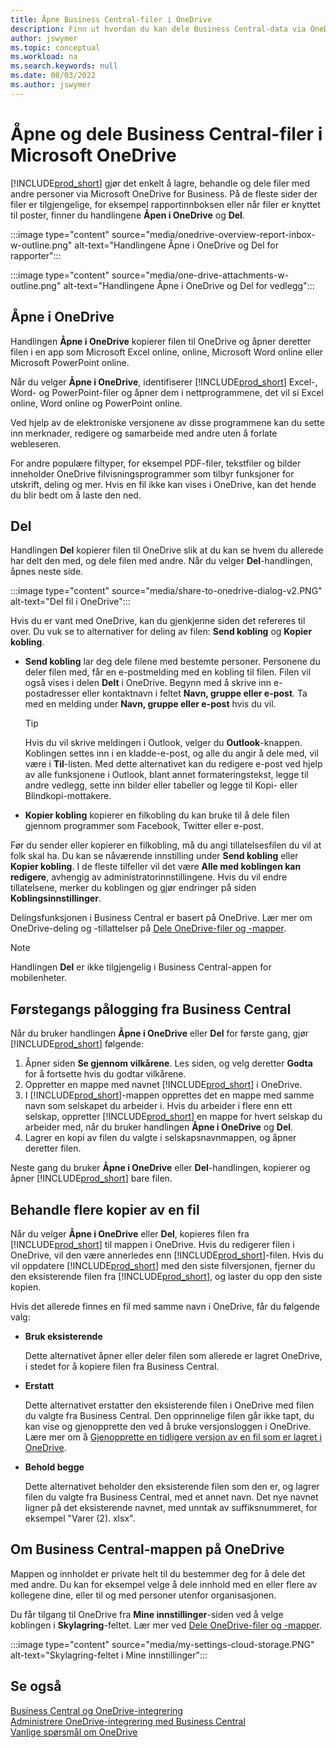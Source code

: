 ```yaml
---
title: Åpne Business Central-filer i OneDrive
description: Finn ut hvordan du kan dele Business Central-data via OneDrive for Business.
author: jswymer
ms.topic: conceptual
ms.workload: na
ms.search.keywords: null
ms.date: 08/03/2022
ms.author: jswymer
---
```

# Åpne og dele Business Central-filer i Microsoft OneDrive

[!INCLUDE[prod_short](includes/prod_short.md)] gjør det enkelt å lagre, behandle og dele filer med andre personer via Microsoft OneDrive for Business. På de fleste sider der filer er tilgjengelige, for eksempel rapportinnboksen eller når filer er knyttet til poster, finner du handlingene **Åpen i OneDrive** og **Del**.


:::image type="content" source="media/onedrive-overview-report-inbox-w-outline.png" alt-text="Handlingene Åpne i OneDrive og Del for rapporter":::


:::image type="content" source="media/one-drive-attachments-w-outline.png" alt-text="Handlingene Åpne i OneDrive og Del for vedlegg":::


## Åpne i OneDrive

Handlingen **Åpne i OneDrive** kopierer filen til OneDrive og åpner deretter filen i en app som Microsoft Excel online, online, Microsoft Word online eller Microsoft PowerPoint online. 

<!--## Working with different types of files-->

Når du velger **Åpne i OneDrive**, identifiserer [!INCLUDE[prod_short](includes/prod_short.md)] Excel-, Word- og PowerPoint-filer og åpner dem i nettprogrammene, det vil si Excel online, Word online og PowerPoint online. 

Ved hjelp av de elektroniske versjonene av disse programmene kan du sette inn merknader, redigere og samarbeide med andre uten å forlate webleseren.

For andre populære filtyper, for eksempel PDF-filer, tekstfiler og bilder inneholder OneDrive filvisningsprogrammer som tilbyr funksjoner for utskrift, deling og mer. Hvis en fil ikke kan vises i OneDrive, kan det hende du blir bedt om å laste den ned.

## Del

Handlingen **Del** kopierer filen til OneDrive slik at du kan se hvem du allerede har delt den med, og dele filen med andre. Når du velger **Del**-handlingen, åpnes neste side.

:::image type="content" source="media/share-to-onedrive-dialog-v2.PNG" alt-text="Del fil i OneDrive":::

Hvis du er vant med OneDrive, kan du gjenkjenne siden det refereres til over. Du vuk se to alternativer for deling av filen: **Send kobling** og **Kopier kobling**.

- **Send kobling** lar deg dele filene med bestemte personer. Personene du deler filen med, får en e-postmelding med en kobling til filen. Filen vil også vises i delen **Delt** i OneDrive. Begynn med å skrive inn e-postadresser eller kontaktnavn i feltet **Navn, gruppe eller e-post**. Ta med en melding under **Navn, gruppe eller e-post** hvis du vil.

  > [!TIP]
  > Hvis du vil skrive meldingen i Outlook, velger du **Outlook**-knappen. Koblingen settes inn i en kladde-e-post, og alle du angir å dele med, vil være i **Til**-listen. Med dette alternativet kan du redigere e-post ved hjelp av alle funksjonene i Outlook, blant annet formateringstekst, legge til andre vedlegg, sette inn bilder eller tabeller og legge til Kopi- eller Blindkopi-mottakere.

- **Kopier kobling** kopierer en filkobling du kan bruke til å dele filen gjennom programmer som Facebook, Twitter eller e-post. 

Før du sender eller kopierer en filkobling, må du angi tillatelsesfilen du vil at folk skal ha. Du kan se nåværende innstilling under **Send kobling** eller **Kopier kobling**. I de fleste tilfeller vil det være **Alle med koblingen kan redigere**, avhengig av administratorinnstillingene. Hvis du vil endre tillatelsene, merker du koblingen og gjør endringer på siden **Koblingsinnstillinger**.

Delingsfunksjonen i Business Central er basert på OneDrive. Lær mer om OneDrive-deling og -tillattelser på [Dele OneDrive-filer og -mapper](https://support.microsoft.com/en-us/office/share-onedrive-files-and-folders-9fcc2f7d-de0c-4cec-93b0-a82024800c07).

> [!NOTE]
> Handlingen **Del** er ikke tilgjengelig i Business Central-appen for mobilenheter.

## Førstegangs pålogging fra Business Central

Når du bruker handlingen **Åpne i OneDrive** eller **Del** for første gang, gjør [!INCLUDE[prod_short](includes/prod_short.md)] følgende:

1. Åpner siden **Se gjennom vilkårene**. Les siden, og velg deretter **Godta** for å fortsette hvis du godtar vilkårene.
2. Oppretter en mappe med navnet [!INCLUDE[prod_short](includes/prod_short.md)] i OneDrive. 
3. I [!INCLUDE[prod_short](includes/prod_short.md)]-mappen opprettes det en mappe med samme navn som selskapet du arbeider i. Hvis du arbeider i flere enn ett selskap, oppretter [!INCLUDE[prod_short](includes/prod_short.md)] en mappe for hvert selskap du arbeider med, når du bruker handlingen **Åpne i OneDrive** og **Del**. 
4. Lagrer en kopi av filen du valgte i selskapsnavnmappen, og åpner deretter filen. 

Neste gang du bruker **Åpne i OneDrive** eller **Del**-handlingen, kopierer og åpner [!INCLUDE[prod_short](includes/prod_short.md)] bare filen. 

## Behandle flere kopier av en fil

Når du velger **Åpne i OneDrive** eller **Del**, kopieres filen fra [!INCLUDE[prod_short](includes/prod_short.md)] til mappen i OneDrive. Hvis du redigerer filen i OneDrive, vil den være annerledes enn [!INCLUDE[prod_short](includes/prod_short.md)]-filen. Hvis du vil oppdatere [!INCLUDE[prod_short](includes/prod_short.md)] med den siste filversjonen, fjerner du den eksisterende filen fra [!INCLUDE[prod_short](includes/prod_short.md)], og laster du opp den siste kopien.

Hvis det allerede finnes en fil med samme navn i OneDrive, får du følgende valg:

- **Bruk eksisterende**

  Dette alternativet åpner eller deler filen som allerede er lagret OneDrive, i stedet for å kopiere filen fra Business Central.
  
- **Erstatt**
  
  Dette alternativet erstatter den eksisterende filen i OneDrive med filen du valgte fra Business Central. Den opprinnelige filen går ikke tapt, du kan vise og gjenopprette den ved å bruke versjonsloggen i OneDrive. Lære mer om å [Gjenopprette en tidligere versjon av en fil som er lagret i OneDrive](https://support.microsoft.com/office/restore-a-previous-version-of-a-file-stored-in-onedrive-159cad6d-d76e-4981-88ef-de6e96c93893).

- **Behold begge**

  Dette alternativet beholder den eksisterende filen som den er, og lagrer filen du valgte fra Business Central, med et annet navn. Det nye navnet ligner på det eksisterende navnet, med unntak av suffiksnummeret, for eksempel "Varer (2). xlsx".

## Om Business Central-mappen på OneDrive

Mappen og innholdet er private helt til du bestemmer deg for å dele det med andre. Du kan for eksempel velge å dele innhold med en eller flere av kollegene dine, eller til og med personer utenfor organisasjonen. 

Du får tilgang til OneDrive fra **Mine innstillinger**-siden ved å velge koblingen i **Skylagring**-feltet. Lær mer ved [Dele OneDrive-filer og -mapper](https://support.microsoft.com/en-us/office/share-onedrive-files-and-folders-9fcc2f7d-de0c-4cec-93b0-a82024800c07).

:::image type="content" source="media/my-settings-cloud-storage.PNG" alt-text="Skylagring-feltet i Mine innstillinger":::

<!--## Extending the Connection to OneDrive
You can create an extension and connect it to... For more information, see...-->

## Se også

[Business Central og OneDrive-integrering](across-onedrive-overview.md)  
[Administrere OneDrive-integrering med Business Central](admin-onedrive-integration.md)  
[Vanlige spørsmål om OneDrive](admin-onedrive-faq.md)
